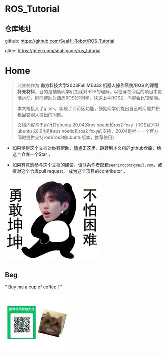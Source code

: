 # ROS_Tutorial



## 仓库地址
github: https://github.com/SeaHI-Robot/ROS_Tutorial

gitee: https://gitee.com/seahipage/ros_tutorial



# Home

>  此文档作为 **南方科技大学2023Fall ME332 机器人操作系统/ROS 的课程补充材料**，目的是辅助同学们加深对ROS的理解，以便与在今后的项目中灵活运动，同时帮助对熟悉ROS1的同学，快速上手ROS2，内容会比较精简。
>
>  
>
>  本文档接入了gitalk，实现了评论区功能，鼓励同学们提出自己的问题并积极回答别人提出的问题。
>
>  
>
>  文档内容基于运行在ubuntu 20.04的ros noetic和ros2 foxy（ROS官方对ubuntu 20.04提供ros noetic和ros2 foxy的支持，20.04是唯一一个官方同时提供支持ros1/ros2的ubuntu版本，推荐使用）



- 如果觉得这个文档对你有帮助，[请点击这里](https://github.com/SeaHI-Robot/ROS_Tutorial)，跳转到本文档的github仓库，给这个仓库一个Star；



- 如果有意愿参与这个文档的建设，请联系作者邮箱`seahirobot@gmail.com`，或者对这个仓库pull request， 成为这个项目的contributor；



<img src="docsify_files/_media/brave_kun.png" style="zoom: 40%;" />



## Beg

" Buy me a cup of coffee ! "

<img src="docsify_files/_media/beg.jpg" style="zoom: 20%;" />
